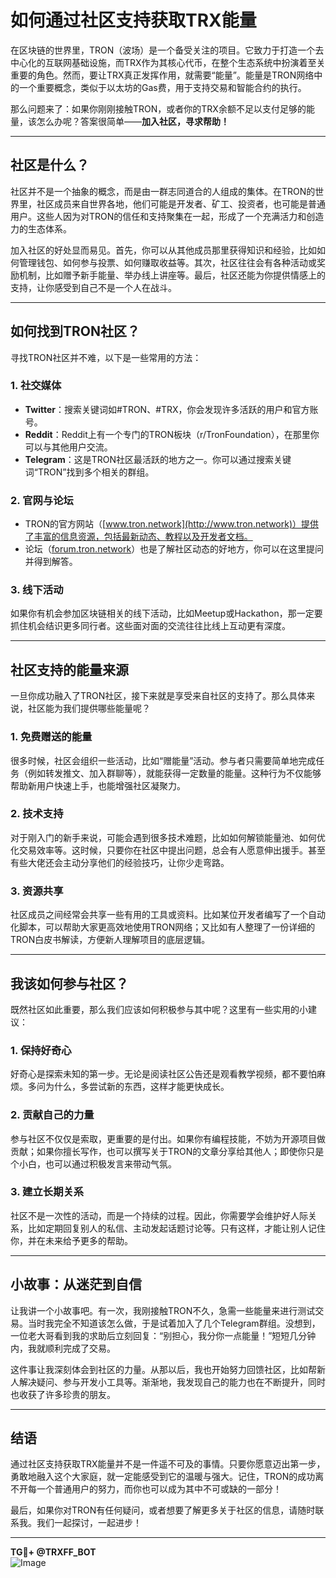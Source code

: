 # 如何通过社区支持获取TRX能量

在区块链的世界里，TRON（波场）是一个备受关注的项目。它致力于打造一个去中心化的互联网基础设施，而TRX作为其核心代币，在整个生态系统中扮演着至关重要的角色。然而，要让TRX真正发挥作用，就需要“能量”。能量是TRON网络中的一个重要概念，类似于以太坊的Gas费，用于支持交易和智能合约的执行。

那么问题来了：如果你刚刚接触TRON，或者你的TRX余额不足以支付足够的能量，该怎么办呢？答案很简单——**加入社区，寻求帮助！**

---

## 社区是什么？

社区并不是一个抽象的概念，而是由一群志同道合的人组成的集体。在TRON的世界里，社区成员来自世界各地，他们可能是开发者、矿工、投资者，也可能是普通用户。这些人因为对TRON的信任和支持聚集在一起，形成了一个充满活力和创造力的生态体系。

加入社区的好处显而易见。首先，你可以从其他成员那里获得知识和经验，比如如何管理钱包、如何参与投票、如何赚取收益等。其次，社区往往会有各种活动或奖励机制，比如赠予新手能量、举办线上讲座等。最后，社区还能为你提供情感上的支持，让你感受到自己不是一个人在战斗。

---

## 如何找到TRON社区？

寻找TRON社区并不难，以下是一些常用的方法：

### 1. **社交媒体**
   - **Twitter**：搜索关键词如#TRON、#TRX，你会发现许多活跃的用户和官方账号。
   - **Reddit**：Reddit上有一个专门的TRON板块（r/TronFoundation），在那里你可以与其他用户交流。
   - **Telegram**：这是TRON社区最活跃的地方之一。你可以通过搜索关键词“TRON”找到多个相关的群组。
   
### 2. **官网与论坛**
   - TRON的官方网站（[www.tron.network](http://www.tron.network)）提供了丰富的信息资源，包括最新动态、教程以及开发者文档。
   - 论坛（[forum.tron.network](http://forum.tron.network)）也是了解社区动态的好地方，你可以在这里提问并得到解答。

### 3. **线下活动**
   如果你有机会参加区块链相关的线下活动，比如Meetup或Hackathon，那一定要抓住机会结识更多同行者。这些面对面的交流往往比线上互动更有深度。

---

## 社区支持的能量来源

一旦你成功融入了TRON社区，接下来就是享受来自社区的支持了。那么具体来说，社区能为我们提供哪些能量呢？

### 1. **免费赠送的能量**
   很多时候，社区会组织一些活动，比如“赠能量”活动。参与者只需要简单地完成任务（例如转发推文、加入群聊等），就能获得一定数量的能量。这种行为不仅能够帮助新用户快速上手，也能增强社区凝聚力。

### 2. **技术支持**
   对于刚入门的新手来说，可能会遇到很多技术难题，比如如何解锁能量池、如何优化交易效率等。这时候，只要你在社区中提出问题，总会有人愿意伸出援手。甚至有些大佬还会主动分享他们的经验技巧，让你少走弯路。

### 3. **资源共享**
   社区成员之间经常会共享一些有用的工具或资料。比如某位开发者编写了一个自动化脚本，可以帮助大家更高效地使用TRON网络；又比如有人整理了一份详细的TRON白皮书解读，方便新人理解项目的底层逻辑。

---

## 我该如何参与社区？

既然社区如此重要，那么我们应该如何积极参与其中呢？这里有一些实用的小建议：

### 1. **保持好奇心**
   好奇心是探索未知的第一步。无论是阅读社区公告还是观看教学视频，都不要怕麻烦。多问为什么，多尝试新的东西，这样才能更快成长。

### 2. **贡献自己的力量**
   参与社区不仅仅是索取，更重要的是付出。如果你有编程技能，不妨为开源项目做贡献；如果你擅长写作，也可以撰写关于TRON的文章分享给其他人；即使你只是个小白，也可以通过积极发言来带动气氛。

### 3. **建立长期关系**
   社区不是一次性的活动，而是一个持续的过程。因此，你需要学会维护好人际关系，比如定期回复别人的私信、主动发起话题讨论等。只有这样，才能让别人记住你，并在未来给予更多的帮助。

---

## 小故事：从迷茫到自信

让我讲一个小故事吧。有一次，我刚接触TRON不久，急需一些能量来进行测试交易。当时我完全不知道该怎么做，于是试着加入了几个Telegram群组。没想到，一位老大哥看到我的求助后立刻回复：“别担心，我分你一点能量！”短短几分钟内，我就顺利完成了交易。

这件事让我深刻体会到社区的力量。从那以后，我也开始努力回馈社区，比如帮新人解决疑问、参与开发小工具等。渐渐地，我发现自己的能力也在不断提升，同时也收获了许多珍贵的朋友。

---

## 结语

通过社区支持获取TRX能量并不是一件遥不可及的事情。只要你愿意迈出第一步，勇敢地融入这个大家庭，就一定能感受到它的温暖与强大。记住，TRON的成功离不开每一个普通用户的努力，而你也可以成为其中不可或缺的一部分！

最后，如果你对TRON有任何疑问，或者想要了解更多关于社区的信息，请随时联系我。我们一起探讨，一起进步！

---

**TG💪+ @TRXFF_BOT**  
![Image](https://github.com/user-attachments/assets/a9ced9e0-a9b8-4136-8aef-a09665821e59)